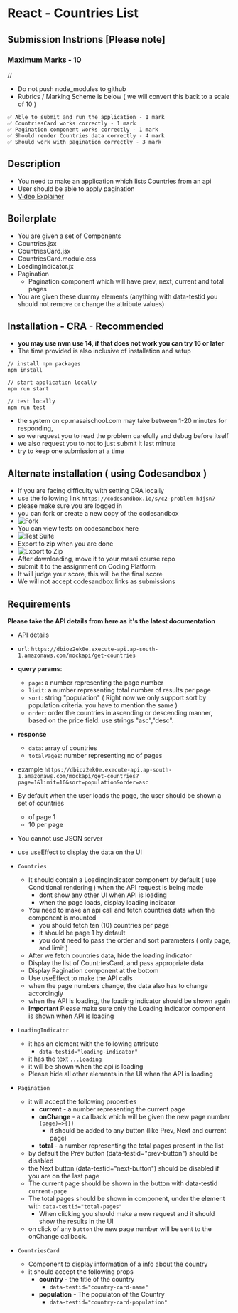# React - Countries List

## Submission Instrions [Please note]

### Maximum Marks - 10
//
- Do not push node_modules to github
- Rubrics / Marking Scheme is below ( we will convert this back to a scale of 10 )

```
✅ Able to submit and run the application - 1 mark
✅ CountriesCard works correctly - 1 mark
✅ Pagination component works correctly - 1 mark
✅ Should render Countries data correctly - 4 mark
✅ Should work with pagination correctly - 3 mark
```

## Description

- You need to make an application which lists Countries from an api
- User should be able to apply pagination
- [Video Explainer](https://masai-course.s3.ap-south-1.amazonaws.com/material/videos/35766/eXbOoPOlEDe2qAJwPFRACRw7ukps2X8OQPRBTBiB.mp4)

## Boilerplate

- You are given a set of Components
- Countries.jsx
- CountriesCard.jsx
- CountriesCard.module.css
- LoadingIndicator.jx
- Pagination
  - Pagination component which will have prev, next, current and total pages
- You are given these dummy elements (anything with data-testid you should not remove or change the attribute values)

## Installation - CRA - Recommended

- **you may use nvm use 14, if that does not work you can try 16 or later**
- The time provided is also inclusive of installation and setup

```
// install npm packages
npm install

// start application locally
npm run start

// test locally
npm run test
```

- the system on cp.masaischool.com may take between 1-20 minutes for responding,
- so we request you to read the problem carefully and debug before itself
- we also request you to not to just submit it last minute
- try to keep one submission at a time

## Alternate installation ( using Codesandbox )

- If you are facing difficulty with setting CRA locally
- use the following link `https://codesandbox.io/s/c2-problem-hdjsn7`
- please make sure you are logged in
- you can fork or create a new copy of the codesandbox
- ![Fork](https://masai-course.s3.ap-south-1.amazonaws.com/editor/uploads/2022-09-11/Screenshot%202022-09-11%20at%2010.52.33%20PM_721655.png)
- You can view tests on codesandbox here
- ![Test Suite](https://masai-course.s3.ap-south-1.amazonaws.com/editor/uploads/2022-09-11/Screenshot%202022-09-11%20at%2010.54.50%20PM_522331.png)
- Export to zip when you are done
- ![Export to Zip](https://masai-course.s3.ap-south-1.amazonaws.com/editor/uploads/2022-09-11/Screenshot%202022-09-11%20at%2010.53.51%20PM_449006.png)
- After downloading, move it to your masai course repo
- submit it to the assignment on Coding Platform
- It will judge your score, this will be the final score
- We will not accept codesandbox links as submissions

## Requirements
**Please take the API details from here as it's the latest documentation**

- API details
- `url`: `https://dbioz2ek0e.execute-api.ap-south-1.amazonaws.com/mockapi/get-countries`
- **query params**:
  - `page`: a number representing the page number
  - `limit`: a number representing total number of results per page
  - `sort`: string "population" ( Right now we only support sort by population criteria. you have to mention the same )
  - `order`: order the countries in ascending or descending manner, based on the price field. use strings "asc","desc".
- **response**
  - `data`: array of countries
  - `totalPages`: number representing no of pages
- example `https://dbioz2ek0e.execute-api.ap-south-1.amazonaws.com/mockapi/get-countries?page=1&limit=10&sort=population&order=asc`
- By default when the user loads the page, the user should be shown a set of countries
  - of page 1
  - 10 per page
- You cannot use JSON server
- use useEffect to display the data on the UI

- `Countries`

  - It should contain a LoadingIndicator component by default ( use Conditional rendering ) when the API request is being made
    - dont show any other UI when API is loading
    - when the page loads, display loading indicator
  - You need to make an api call and fetch countries data when the component is mounted
    - you should fetch ten (10) countries per page
    - it should be page 1 by default
    - you dont need to pass the order and sort parameters ( only page, and limit )
  - After we fetch countries data, hide the loading indicator
  - Display the list of CountriesCard, and pass appropriate data
  - Display Pagination component at the bottom
  - Use useEffect to make the API calls
  - when the page numbers change, the data also has to change accordingly
  - when the API is loading, the loading indicator should be shown again
  - **Important** Please make sure only the Loading Indicator component is shown when API is loading

- `LoadingIndicator`

  - it has an element with the following attribute
    - `data-testid="loading-indicator"`
  - it has the text `...Loading`
  - it will be shown when the api is loading
  - Please hide all other elements in the UI when the API is loading

- `Pagination`

  - it will accept the following properties
    - **current** - a number representing the current page
    - **onChange** - a callback which will be given the new page number `(page)=>{})`
      - it should be added to any button (like Prev, Next and current page)
    - **total** - a number representing the total pages present in the list
  - by default the Prev button (data-testid="prev-button") should be disabled
  - the Next button (data-testid="next-button") should be disabled if you are on the last page
  - The current page should be shown in the button with data-testid `current-page`
  - The total pages should be shown in component, under the element with `data-testid="total-pages"`
    - When clicking you should make a new request and it should show the results in the UI
  - on click of any `button` the new page number will be sent to the onChange callback.

- `CountriesCard`
  - Component to display information of a info about the country
  - it should accept the following props
    - **country** - the title of the country
      - `data-testid="country-card-name"`
    - **population** - The populaton of the Country
      - `data-testid="country-card-population"`
